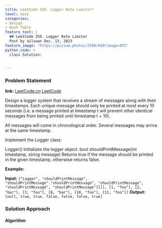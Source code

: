 ```yaml
---
title: LeetCode 359. Logger Rate Limiter*
level: easy
categories:
- Design
- Hash Table
feature_text: |
  ## LeetCode 359. Logger Rate Limiter
  Post by ailswan Dec. 13, 2023
feature_image: "https://picsum.photos/2560/600?image=872"
python_code: >
  class Solution:
      
         
---
```


### Problem Statement
**link:**
[LeetCode.cn](https://leetcode.cn/problems/logger-rate-limiter/)
[LeetCode](https://leetcode.com/problems/logger-rate-limiter/)

Design a logger system that receives a stream of messages along with their timestamps. Each unique message should only be printed at most every 10 seconds (i.e. a message printed at timestamp t will prevent other identical messages from being printed until timestamp t + 10).

All messages will come in chronological order. Several messages may arrive at the same timestamp.

Implement the Logger class:

Logger() Initializes the logger object.
bool shouldPrintMessage(int timestamp, string message) Returns true if the message should be printed in the given timestamp, otherwise returns false.

**Example:**

**Input:** `["Logger", "shouldPrintMessage", "shouldPrintMessage"."shouldPrintMessage", "shouldPrintMessage", "shouldPrintMessage", "shouldPrintMessage"][[], [1, "foo"], [2, "bar"], [3, "foo"], [8, "bar"], [10, "foo"], [11, "foo"]]`
**Output:** `[null, true, true, false, false, false, true]`
 
 
### Solution Approach
 

#### Algorithm
 